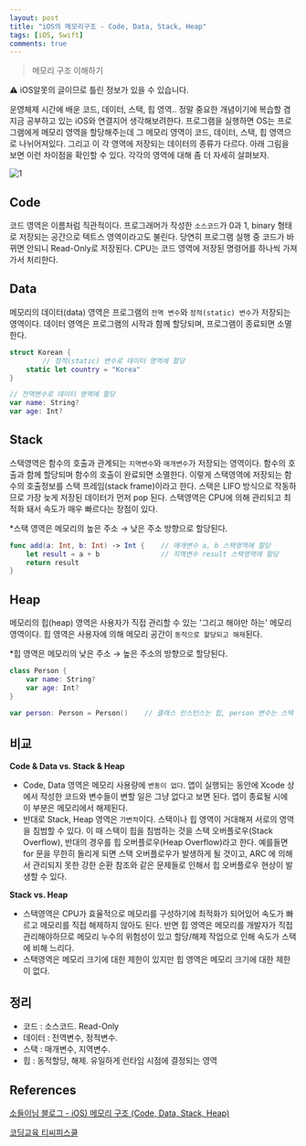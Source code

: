 ```yaml
---
layout: post
title: "iOS의 메모리구조 - Code, Data, Stack, Heap"
tags: [iOS, Swift]
comments: true
---
```


> 메모리 구조 이해하기  

⚠ iOS알못의 글이므로 틀린 정보가 있을 수 있습니다.  

운영체제 시간에 배운 코드, 데이터, 스택, 힙 영역.. 정말 중요한 개념이기에 복습할 겸 지금 공부하고 있는 iOS와 연결지어 생각해보려한다. 프로그램을 실행하면 OS는 프로그램에게 메모리 영역을 할당해주는데 그 메모리 영역이 코드, 데이터, 스택, 힙 영역으로 나뉘어져있다. 그리고 이 각 영역에 저장되는 데이터의 종류가 다르다. 아래 그림을 보면 이런 차이점을 확인할 수 있다. 각각의 영역에 대해 좀 더 자세히 살펴보자.

![1](https://user-images.githubusercontent.com/35067611/105793085-d9ae2300-5fcb-11eb-824d-7d389fc2db29.png)

## Code

코드 영역은 이름처럼 직관적이다. 프로그래머가 작성한 `소스코드`가 0과 1, binary 형태로 저장되는 공간으로 텍트스 영역이라고도 불린다. 당연히 프로그램 실행 중 코드가 바뀌면 안되니 Read-Only로 저장된다. CPU는 코드 영역에 저장된 명령어를 하나씩 가져가서 처리한다.

## Data

메모리의 데이터(data) 영역은 프로그램의 `전역 변수`와 `정적(static) 변수`가 저장되는 영역이다. 데이터 영역은 프로그램의 시작과 함께 할당되며, 프로그램이 종료되면 소멸한다.

```swift
struct Korean {
		// 정적(static) 변수로 데이터 영역에 할당
    static let country = "Korea"
}

// 전역변수로 데이터 영역에 할당
var name: String?
var age: Int?
```

## Stack

스택영역은 함수의 호출과 관계되는 `지역변수`와 `매개변수`가 저장되는 영역이다. 함수의 호출과 함께 할당되며 함수의 호출이 완료되면 소멸한다. 이렇게 스택영역에 저장되는 함수의 호출정보를 스택 프레임(stack frame)이라고 한다. 스택은 LIFO 방식으로 작동하므로 가장 늦게 저장된 데이터가 먼저 pop 된다. 스택영역은 CPU에 의해 관리되고 최적화 돼서 속도가 매우 빠르다는 장점이 있다.

*스택 영역은 메모리의 높은 주소 → 낮은 주소 방향으로 할당된다.

```swift
func add(a: Int, b: Int) -> Int {    // 매개변수 a, b 스택영역에 할당
    let result = a + b               // 지역변수 result 스택영역에 할당
    return result
}
```

## Heap

메모리의 힙(heap) 영역은 사용자가 직접 관리할 수 있는 '그리고 해야만 하는' 메모리 영역이다. 힙 영역은 사용자에 의해 메모리 공간이 `동적으로 할당되고 해제`된다.

*힙 영역은 메모리의 낮은 주소 → 높은 주소의 방향으로 할당된다.

```swift
class Person {
    var name: String?
    var age: Int?
}

var person: Person = Person()    // 클래스 인스턴스는 힙, person 변수는 스택 영역에 할당
```

## 비교

**Code & Data vs. Stack & Heap**

- Code, Data 영역은 메모리 사용량에 `변동이 없다`. 앱이 실행되는 동안에 Xcode 상에서 작성한 코드와 변수들이 변할 일은 그냥 없다고 보면 된다. 앱이 종료될 시에 이 부분은 메모리에서 해제된다.
- 반대로 Stack, Heap 영역은 `가변적`이다. 스택이나 힙 영역이 거대해져 서로의 영역을 침범할 수 있다. 이 때 스택이 힙을 침범하는 것을 스택 오버플로우(Stack Overflow), 반대의 경우를 힙 오버플로우(Heap Overflow)라고 한다.  예를들면 for 문을 무한히 돌리게 되면 스택 오버플로우가 발생하게 될 것이고, ARC 에 의해서 관리되지 못한 강한 순환 참조와 같은 문제들로 인해서 힙 오버플로우 현상이 발생할 수 있다.

**Stack vs. Heap**

- 스택영역은 CPU가 효율적으로 메모리를 구성하기에 최적화가 되어있어 속도가 빠르고 메모리를 직접 해제하지 않아도 된다. 반면 힙 영역은 메모리를 개발자가 직접 관리해야하므로 메모리 누수의 위험성이 있고 할당/해제 작업으로 인해 속도가 스택에 비해 느리다.
- 스택영역은 메모리 크기에 대한 제한이 있지만 힙 영역은 메모리 크기에 대한 제한이 없다.

## 정리

- 코드 : 소스코드. Read-Only
- 데이터 : 전역변수, 정적변수.
- 스택 : 매개변수, 지역변수.
- 힙 : 동적할당, 해제. 유일하게 런타임 시점에 결정되는 영역

## References

[소들이님 블로그 - iOS) 메모리 구조 (Code, Data, Stack, Heap)](https://babbab2.tistory.com/25)

[코딩교육 티씨피스쿨](http://tcpschool.com/c/c_memory_structure)
